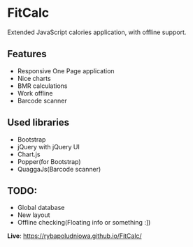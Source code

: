 # FitCalc
Extended JavaScript calories application, with offline support. 

## Features
- Responsive One Page application
- Nice charts
- BMR calculations
- Work offline
- Barcode scanner

## Used libraries
- Bootstrap
- jQuery with jQuery UI
- Chart.js
- Popper(for Bootstrap)
- QuaggaJs(Barcode scanner)

## TODO:
- Global database
- New layout
- Offline checking(Floating info or something :])


**Live**: https://rybapoludniowa.github.io/FitCalc/
